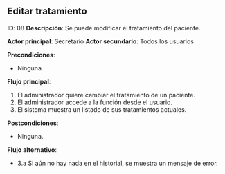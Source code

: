 ## Editar tratamiento
**ID**: 08
**Descripción**: Se puede modificar el tratamiento del paciente.

**Actor principal**: Secretario
**Actor secundario**: Todos los usuarios

**Precondiciones**:
* Ninguna

**Flujo principal**:
1. El administrador quiere cambiar el tratamiento de un paciente.
1. El administrador accede a la función desde el usuario.
1. El sistema muestra un listado de sus tratamientos actuales.

**Postcondiciones**: 
* Ninguna.

**Flujo alternativo**:
* 3.a Si aún no hay nada en el historial, se muestra un mensaje de error.
